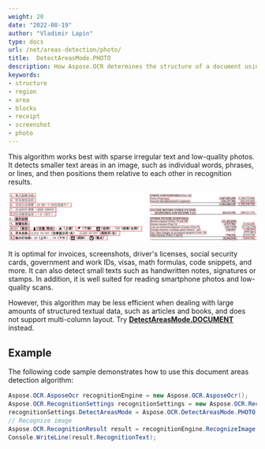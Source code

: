 ```yaml
---
weight: 20
date: "2022-08-19"
author: "Vladimir Lapin"
type: docs
url: /net/areas-detection/photo/
title:  DetectAreasMode.PHOTO
description: How Aspose.OCR determines the structure of a document using the DetectAreasMode.PHOTO algorithm.
keywords:
- structure
- region
- area
- blocks
- receipt
- screenshot
- photo
---
```


This algorithm works best with sparse irregular text and low-quality photos. It detects smaller text areas in an image, such as individual words, phrases, or lines, and then positions them relative to each other in recognition results.

![DetectAreasMode.PHOTO algorithm](taa.png)

It is optimal for invoices, screenshots, driver's licenses, social security cards, government and work IDs, visas, math formulas, code snippets, and more. It can also detect small texts such as handwritten notes, signatures or stamps. In addition, it is well suited for reading smartphone photos and low-quality scans.

However, this algorithm may be less efficient when dealing with large amounts of structured textual data, such as articles and books, and does not support multi-column layout. Try [**DetectAreasMode.DOCUMENT**](/ocr/net/areas-detection/document/) instead.

## Example

The following code sample demonstrates how to use this document areas detection algorithm:

```csharp
Aspose.OCR.AsposeOcr recognitionEngine = new Aspose.OCR.AsposeOcr();
Aspose.OCR.RecognitionSettings recognitionSettings = new Aspose.OCR.RecognitionSettings();
recognitionSettings.DetectAreasMode = Aspose.OCR.DetectAreasMode.PHOTO;
// Recognize image
Aspose.OCR.RecognitionResult result = recognitionEngine.RecognizeImage("source.png", recognitionSettings);
Console.WriteLine(result.RecognitionText);
```
